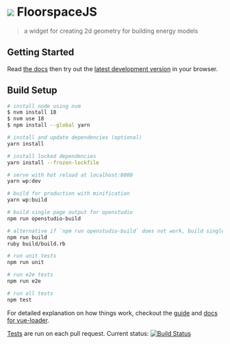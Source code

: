 # <img src="icons/favicon-32x32.png" /> FloorspaceJS

> a widget for creating 2d geometry for building energy models


## Getting Started

Read [the docs](https://nrel.github.io/floorspace.js/docs) then try out the [latest development version](https://nrel.github.io/floorspace.js/) in your browser.

## Build Setup

``` bash
# install node using nvm
$ nvm install 18
$ nvm use 18
$ npm install --global yarn

# install and update dependencies (optional)
yarn install

# install locked dependencies
yarn install --frozen-lockfile

# serve with hot reload at localhost:8080
yarn wp:dev

# build for production with minification
yarn wp:build

# build single page output for openstudio
npm run openstudio-build

# alternative if `npm run openstudio-build` does not work, build single page output for openstudio
npm run build
ruby build/build.rb

# run unit tests
npm run unit

# run e2e tests
npm run e2e

# run all tests
npm test
```

For detailed explanation on how things work, checkout the [guide](http://vuejs-templates.github.io/webpack/) and [docs for vue-loader](http://vuejs.github.io/vue-loader).

[Tests](https://travis-ci.org/NREL/floorspace.js) are run on each pull request. Current status: [![Build Status](https://travis-ci.org/NREL/floorspace.js.svg?branch=develop)](https://travis-ci.org/NREL/floorspace.js)

